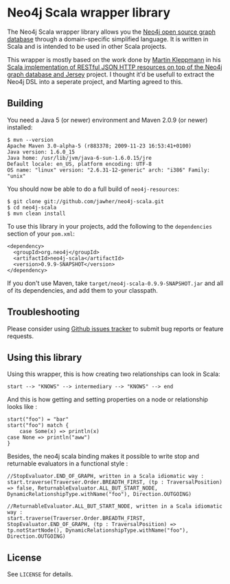 Neo4j Scala wrapper library
=======================

The Neo4j Scala wrapper library allows you the [Neo4j open source graph database](http://neo4j.org/) through a
domain-specific simplified language. It is written in Scala and is intended
to be used in other Scala projects.

This wrapper is mostly based on the work done by [Martin Kleppmann](http://twitter.com/martinkl) in his [Scala implementation of RESTful JSON HTTP resources on top of the Neo4j graph database and Jersey](http://github.com/ept/neo4j-resources) project. I thought it'd be usefull to extract the Neo4j DSL into a seperate project, and Marting agreed to this.


Building
--------

You need a Java 5 (or newer) environment and Maven 2.0.9 (or newer) installed:

    $ mvn --version
    Apache Maven 3.0-alpha-5 (r883378; 2009-11-23 16:53:41+0100)
    Java version: 1.6.0_15
    Java home: /usr/lib/jvm/java-6-sun-1.6.0.15/jre
    Default locale: en_US, platform encoding: UTF-8
    OS name: "linux" version: "2.6.31-12-generic" arch: "i386" Family: "unix"

You should now be able to do a full build of `neo4j-resources`:

    $ git clone git://github.com/jawher/neo4j-scala.git
    $ cd neo4j-scala
    $ mvn clean install

To use this library in your projects, add the following to the `dependencies` section of your
`pom.xml`:

    <dependency>
      <groupId>org.neo4j</groupId>
      <artifactId>neo4j-scala</artifactId>
      <version>0.9.9-SNAPSHOT</version>
    </dependency>

If you don't use Maven, take `target/neo4j-scala-0.9.9-SNAPSHOT.jar` and all of its dependencies, and add them to your classpath.


Troubleshooting
---------------

Please consider using [Github issues tracker](http://github.com/jawher/neo4j-scala/issues) to submit bug reports or feature requests.


Using this library
------------------

Using this wrapper, this is how creating two relationships can look in Scala:

    start --> "KNOWS" --> intermediary --> "KNOWS" --> end

And this is how getting and setting properties on a node or relationship looks like :

    start("foo") = "bar"
    start("foo") match {
    	case Some(x) => println(x)
	case None => println("aww")
    }

Besides, the neo4j scala binding makes it possible to write stop and returnable evaluators in a functional style :

    //StopEvaluator.END_OF_GRAPH, written in a Scala idiomatic way :
    start.traverse(Traverser.Order.BREADTH_FIRST, (tp : TraversalPosition) => false, ReturnableEvaluator.ALL_BUT_START_NODE, DynamicRelationshipType.withName("foo"), Direction.OUTGOING)
    
    //ReturnableEvaluator.ALL_BUT_START_NODE, written in a Scala idiomatic way :
    start.traverse(Traverser.Order.BREADTH_FIRST, StopEvaluator.END_OF_GRAPH, (tp : TraversalPosition) => tp.notStartNode(), DynamicRelationshipType.withName("foo"), Direction.OUTGOING)


License
-------

See `LICENSE` for details.

